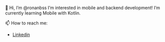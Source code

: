 👋 Hi, I’m @ronanbss
I’m interested in mobile and backend development!
I’m currently learning Mobile with Kotlin.

📫 How to reach me:

- [Linkedin](https://www.linkedin.com/in/ronan-brito-17b290b4/)

<!---
ronanbss/ronanbss is a ✨ special ✨ repository because its `README.md` (this file) appears on your GitHub profile.
You can click the Preview link to take a look at your changes.
--->
